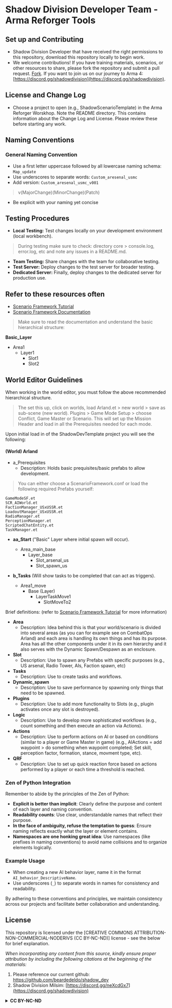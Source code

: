 # Shadow Division Developer Team - Arma Reforger Tools

## Set up and Contributing 
- Shadow Division Developer that have received the right permissions to this repository, download this repository locally to begin work. 
- We welcome contributions! If you have training materials, scenarios, or other resources to share, please fork the repository and submit a pull request. [Fork](https://docs.github.com/en/pull-requests/collaborating-with-pull-requests/working-with-forks/fork-a-repo). If you want to join us on our journey to Arma 4: [https://discord.gg/shadowdivision](https://discord.gg/shadowdivision). 

## License and Change Log 
- Choose a project to open (e.g., ShadowScenarioTemplate) in the Arma Reforger Worskhop. Note the README directory. This contains information about the Change Log and License. Please review these before starting any work. 

## Naming Conventions
### General Naming Convention
- Use a first letter uppercase followed by all lowercase naming schema: `Map_update`
- Use underscores to separate words: `Custom_aresenal_usmc`
- Add version: `Custom_aresenal_usmc_v001`
> v(MajorChange)(MinorChange)(Patch) 
- Be explicit with your naming yet concise

## Testing Procedures
- **Local Testing:** Test changes locally on your development environment (local workbench).
> During testing make sure to check: directory core > console.log, error.log, etc and note any issues in a README.md. 
- **Team Testing:** Share changes with the team for collaborative testing.
- **Test Server:** Deploy changes to the test server for broader testing.
- **Dedicated Server:** Finally, deploy changes to the dedicated server for production use.

## Refer to these resources often 
- [Scenario Framework Tutorial](https://community.bistudio.com/wiki/Arma_Reforger:Scenario_Framework_Setup_Tutorial) 
- [Scenario Framework Documentation](https://community.bistudio.com/wiki/Arma_Reforger:Scenario_Framework) 
> Make sure to read the documentation and understand the basic hierarchical structure: 

 **Basic_Layer**
  - Area1 
    - Layer1 
      - Slot1
      - Slot2

## World Editor Guidelines
When working in the world editor, you must follow the above recommended hierarchical structure. 
> The set this up, click on worlds, load Arland.et > new world > save as sub-scene (new world). Plugins > Game Mode Setup > choose Conflict, Game Master or Scenario. This will set up the Mission Header and load in all the Prerequisites needed for each mode. 

Upon initial load in of the ShadowDevTemplate project you will see the following: 
#### (World) Arland
- a_Prerequisites
  - Description: Holds basic prequisites/basic prefabs to allow development.
> You can either choose a ScenarioFramework.conf or load the following required Prefabs yourself:
```
GameModeSF.et
SCR_AIWorld.et
FactionManager_USxUSSR.et
LoadoutManager_USxUSSR.et
RadioManager.et
PerceptionManager.et
ScriptedChatEntity.et
TaskManager.et
```

- **aa_Start** ("Basic" Layer where initial spawn will occur). 
  - Area_main_base
    - Layer_base
      - Slot_arsenal_us
      - Slot_spawn_us

- **b_Tasks** (Will show tasks to be completed that can act as triggers). 
  - Area1_move
    - Base (Layer)
      - LayerTaskMove1
        - SlotMoveTo2

Brief definitions: (refer to [Scenario Framework Tutorial](https://community.bistudio.com/wiki/Arma_Reforger:Scenario_Framework_Setup_Tutorial) for more information) 
- **Area**
  - Description: Idea behind this is that your world/scenario is divided into several areas (as you can for example see on CombatOps Arland) and each area is handling its own things and has its purpose. Area has all the other components under it in its own hierarchy and it also serves with the Dynamic Spawn/Despawn as an enclosure.
- **Slot**
  - Description: Use to spawn any Prefabs with specific purposes (e.g., US arsenal, Radio Tower, AIs, Faction spawn, etc)
- **Tasks**
  - Description: Use to create tasks and workflows. 
- **Dynamic_spawn**
  - Description: Use to save performance by spawning only things that need to be spawned.  
- **Plugins**
  - Description: Use to add more functionality to Slots (e.g., plugin activates once any slot is destroyed). 
- **Logic**
  - Description: Use to develop more sophisticated workflows (e.g., count something and then execute an action via Actions).  
- **Actions**
  - Description: Use to perform actions on AI or based on conditions (similar to a player or Game Master in game) (e.g., AIActions = add waypoint > do something when waypoint completed; Set skill, perception factor, formation, stance, movment type, etc). 
- **QRF**
  - Description: Use to set up quick reaction force based on actions performed by a player or each time a threshold is reached. 

### Zen of Python Integration

Remember to abide by the principles of the Zen of Python:
- **Explicit is better than implicit**: Clearly define the purpose and content of each layer and naming convention.
- **Readability counts**: Use clear, understandable names that reflect their purpose.
- **In the face of ambiguity, refuse the temptation to guess**: Ensure naming reflects exactly what the layer or element contains.
- **Namespaces are one honking great idea**: Use namespaces (like prefixes in naming conventions) to avoid name collisions and to organize elements logically.

### Example Usage
- When creating a new AI behavior layer, name it in the format `AI_behavior_DescriptiveName`.
- Use underscores (`_`) to separate words in names for consistency and readability.

By adhering to these conventions and principles, we maintain consistency across our projects and facilitate better collaboration and understanding.

## License

This repository is licensed under the [CREATIVE COMMONS ATTRIBUTION-NON-COMMERCIAL-NODERIVS (CC BY-NC-ND)] license - see the below for brief explanation. 

*When incorporating any content from this source, kindly ensure proper attribution by including the following citations at the beginning of the materials:*
1. Please reference our current github: https://github.com/beardedeldo/shadow_dev
2. Shadow Division Milsim: [https://discord.gg/neXcdGx7](https://discord.gg/shadowdivision)

<details>
  <summary><strong>CC BY-NC-ND</strong></summary>

Creative Commons Attribution-NonCommercial-NoDerivs (CC BY-NC-ND):
Users are free to:
Share — copy and redistribute the material in any medium or format for non-commercial purposes.
Under the following terms:
Attribution — You must give appropriate credit, provide a link to the license, and indicate if changes were made. You may do so in any reasonable manner, but not in any way that suggests the licensor endorses you or your use.
NonCommercial — You may not use the material for commercial purposes.
NoDerivatives — If you remix, transform, or build upon the material, you may not distribute the modified material.

------
</details>











